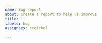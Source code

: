 ```yaml
---
name: Bug report
about: Create a report to help us improve
title: ''
labels: bug
assignees: creichel

---
```



